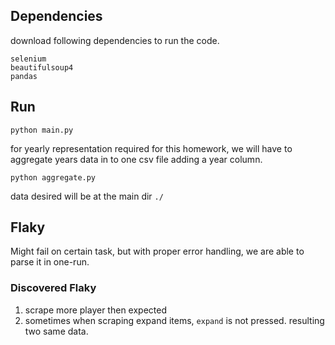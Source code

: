 ## Dependencies

download following dependencies to run the code.

```
selenium
beautifulsoup4
pandas
```

## Run

```
python main.py
```

for yearly representation required for this homework, we will have to aggregate years data in to one csv file adding a year column.

```
python aggregate.py
```

data desired will be at the main dir `./`

## Flaky

Might fail on certain task, but with proper error handling, we are able to parse it in one-run.

### Discovered Flaky

1. scrape more player then expected
2. sometimes when scraping expand items, `expand` is not pressed. resulting two same data.